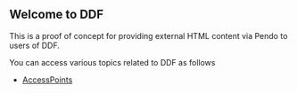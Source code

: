 ## Welcome to DDF

This is a proof of concept for providing external HTML content via Pendo to users of DDF.

You can access various topics related to DDF as follows
- [AccessPoints](../docs/accesspoints.html)
